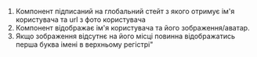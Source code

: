 1. Компонент підписаний на глобальний стейт з якого отримує ім'я користувача та
   url з фото користувача
2. Компонент відображає ім'я користувача та його зображення/аватар.
3. Якщо зображення відсутнє на його місці повинна відображатись перша буква
   імені в верхньому регістрі"
